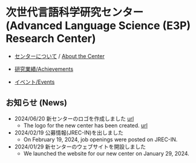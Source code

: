 # 次世代言語科学研究センター(Advanced Language Science (E3P) Research Center) 

- [センターについて](about_ja.html) / [About the Center](about_en.html)

- [研究業績/Achievements](achievements.html)

- [イベント/Events](events.html)

## お知らせ (News)

- 2024/06/20 新センターのロゴを作成しました [url](https://github.com/masayu-a/alsc/tree/logo)
  - The logo for the new center has been created. [url](https://github.com/masayu-a/alsc/tree/logo)
- 2024/02/19 公募情報(JREC-IN)を出しました
  - On February 19, 2024, job openings were posted on JREC-IN.
- 2024/01/29 新センターのウェブサイトを開設しました
  - We launched the website for our new center on January 29, 2024.
